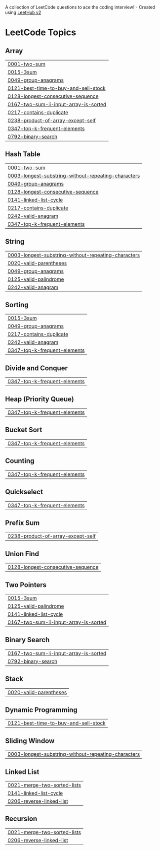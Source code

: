 A collection of LeetCode questions to ace the coding interview! - Created using [LeetHub v2](https://github.com/arunbhardwaj/LeetHub-2.0)
<!---LeetCode Topics Start-->
# LeetCode Topics
## Array
|  |
| ------- |
| [0001-two-sum](https://github.com/AlvinRuan/Alvin-LC/tree/master/0001-two-sum) |
| [0015-3sum](https://github.com/AlvinRuan/Alvin-LC/tree/master/0015-3sum) |
| [0049-group-anagrams](https://github.com/AlvinRuan/Alvin-LC/tree/master/0049-group-anagrams) |
| [0121-best-time-to-buy-and-sell-stock](https://github.com/AlvinRuan/Alvin-LC/tree/master/0121-best-time-to-buy-and-sell-stock) |
| [0128-longest-consecutive-sequence](https://github.com/AlvinRuan/Alvin-LC/tree/master/0128-longest-consecutive-sequence) |
| [0167-two-sum-ii-input-array-is-sorted](https://github.com/AlvinRuan/Alvin-LC/tree/master/0167-two-sum-ii-input-array-is-sorted) |
| [0217-contains-duplicate](https://github.com/AlvinRuan/Alvin-LC/tree/master/0217-contains-duplicate) |
| [0238-product-of-array-except-self](https://github.com/AlvinRuan/Alvin-LC/tree/master/0238-product-of-array-except-self) |
| [0347-top-k-frequent-elements](https://github.com/AlvinRuan/Alvin-LC/tree/master/0347-top-k-frequent-elements) |
| [0792-binary-search](https://github.com/AlvinRuan/Alvin-LC/tree/master/0792-binary-search) |
## Hash Table
|  |
| ------- |
| [0001-two-sum](https://github.com/AlvinRuan/Alvin-LC/tree/master/0001-two-sum) |
| [0003-longest-substring-without-repeating-characters](https://github.com/AlvinRuan/Alvin-LC/tree/master/0003-longest-substring-without-repeating-characters) |
| [0049-group-anagrams](https://github.com/AlvinRuan/Alvin-LC/tree/master/0049-group-anagrams) |
| [0128-longest-consecutive-sequence](https://github.com/AlvinRuan/Alvin-LC/tree/master/0128-longest-consecutive-sequence) |
| [0141-linked-list-cycle](https://github.com/AlvinRuan/Alvin-LC/tree/master/0141-linked-list-cycle) |
| [0217-contains-duplicate](https://github.com/AlvinRuan/Alvin-LC/tree/master/0217-contains-duplicate) |
| [0242-valid-anagram](https://github.com/AlvinRuan/Alvin-LC/tree/master/0242-valid-anagram) |
| [0347-top-k-frequent-elements](https://github.com/AlvinRuan/Alvin-LC/tree/master/0347-top-k-frequent-elements) |
## String
|  |
| ------- |
| [0003-longest-substring-without-repeating-characters](https://github.com/AlvinRuan/Alvin-LC/tree/master/0003-longest-substring-without-repeating-characters) |
| [0020-valid-parentheses](https://github.com/AlvinRuan/Alvin-LC/tree/master/0020-valid-parentheses) |
| [0049-group-anagrams](https://github.com/AlvinRuan/Alvin-LC/tree/master/0049-group-anagrams) |
| [0125-valid-palindrome](https://github.com/AlvinRuan/Alvin-LC/tree/master/0125-valid-palindrome) |
| [0242-valid-anagram](https://github.com/AlvinRuan/Alvin-LC/tree/master/0242-valid-anagram) |
## Sorting
|  |
| ------- |
| [0015-3sum](https://github.com/AlvinRuan/Alvin-LC/tree/master/0015-3sum) |
| [0049-group-anagrams](https://github.com/AlvinRuan/Alvin-LC/tree/master/0049-group-anagrams) |
| [0217-contains-duplicate](https://github.com/AlvinRuan/Alvin-LC/tree/master/0217-contains-duplicate) |
| [0242-valid-anagram](https://github.com/AlvinRuan/Alvin-LC/tree/master/0242-valid-anagram) |
| [0347-top-k-frequent-elements](https://github.com/AlvinRuan/Alvin-LC/tree/master/0347-top-k-frequent-elements) |
## Divide and Conquer
|  |
| ------- |
| [0347-top-k-frequent-elements](https://github.com/AlvinRuan/Alvin-LC/tree/master/0347-top-k-frequent-elements) |
## Heap (Priority Queue)
|  |
| ------- |
| [0347-top-k-frequent-elements](https://github.com/AlvinRuan/Alvin-LC/tree/master/0347-top-k-frequent-elements) |
## Bucket Sort
|  |
| ------- |
| [0347-top-k-frequent-elements](https://github.com/AlvinRuan/Alvin-LC/tree/master/0347-top-k-frequent-elements) |
## Counting
|  |
| ------- |
| [0347-top-k-frequent-elements](https://github.com/AlvinRuan/Alvin-LC/tree/master/0347-top-k-frequent-elements) |
## Quickselect
|  |
| ------- |
| [0347-top-k-frequent-elements](https://github.com/AlvinRuan/Alvin-LC/tree/master/0347-top-k-frequent-elements) |
## Prefix Sum
|  |
| ------- |
| [0238-product-of-array-except-self](https://github.com/AlvinRuan/Alvin-LC/tree/master/0238-product-of-array-except-self) |
## Union Find
|  |
| ------- |
| [0128-longest-consecutive-sequence](https://github.com/AlvinRuan/Alvin-LC/tree/master/0128-longest-consecutive-sequence) |
## Two Pointers
|  |
| ------- |
| [0015-3sum](https://github.com/AlvinRuan/Alvin-LC/tree/master/0015-3sum) |
| [0125-valid-palindrome](https://github.com/AlvinRuan/Alvin-LC/tree/master/0125-valid-palindrome) |
| [0141-linked-list-cycle](https://github.com/AlvinRuan/Alvin-LC/tree/master/0141-linked-list-cycle) |
| [0167-two-sum-ii-input-array-is-sorted](https://github.com/AlvinRuan/Alvin-LC/tree/master/0167-two-sum-ii-input-array-is-sorted) |
## Binary Search
|  |
| ------- |
| [0167-two-sum-ii-input-array-is-sorted](https://github.com/AlvinRuan/Alvin-LC/tree/master/0167-two-sum-ii-input-array-is-sorted) |
| [0792-binary-search](https://github.com/AlvinRuan/Alvin-LC/tree/master/0792-binary-search) |
## Stack
|  |
| ------- |
| [0020-valid-parentheses](https://github.com/AlvinRuan/Alvin-LC/tree/master/0020-valid-parentheses) |
## Dynamic Programming
|  |
| ------- |
| [0121-best-time-to-buy-and-sell-stock](https://github.com/AlvinRuan/Alvin-LC/tree/master/0121-best-time-to-buy-and-sell-stock) |
## Sliding Window
|  |
| ------- |
| [0003-longest-substring-without-repeating-characters](https://github.com/AlvinRuan/Alvin-LC/tree/master/0003-longest-substring-without-repeating-characters) |
## Linked List
|  |
| ------- |
| [0021-merge-two-sorted-lists](https://github.com/AlvinRuan/Alvin-LC/tree/master/0021-merge-two-sorted-lists) |
| [0141-linked-list-cycle](https://github.com/AlvinRuan/Alvin-LC/tree/master/0141-linked-list-cycle) |
| [0206-reverse-linked-list](https://github.com/AlvinRuan/Alvin-LC/tree/master/0206-reverse-linked-list) |
## Recursion
|  |
| ------- |
| [0021-merge-two-sorted-lists](https://github.com/AlvinRuan/Alvin-LC/tree/master/0021-merge-two-sorted-lists) |
| [0206-reverse-linked-list](https://github.com/AlvinRuan/Alvin-LC/tree/master/0206-reverse-linked-list) |
<!---LeetCode Topics End-->